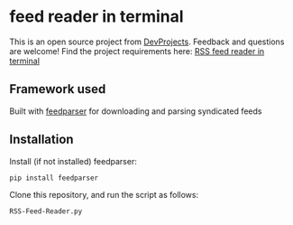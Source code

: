 # feed reader in terminal

This is an open source project from [DevProjects](http://www.codementor.io/projects). Feedback and questions are welcome!
Find the project requirements here: [RSS feed reader in terminal](https://www.codementor.io/projects/tool/rss-feed-reader-in-terminal-atx32jp82q)

## Framework used
Built with [feedparser](https://feedparser.readthedocs.io/en/latest/#) for downloading and parsing syndicated feeds

## Installation
Install (if not installed) feedparser:

```pip install feedparser```

Clone this repository, and run the script as follows:

```RSS-Feed-Reader.py```
